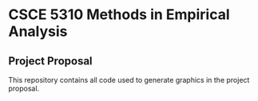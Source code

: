 # CSCE 5310 Methods in Empirical Analysis
## Project Proposal

This repository contains all code used to generate graphics in the project proposal.

